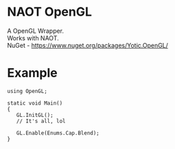 <h1>NAOT OpenGL</h1>

A OpenGL Wrapper.\
Works with NAOT.\
NuGet - https://www.nuget.org/packages/Yotic.OpenGL/

<h1>Example</h1>

```
using OpenGL;

static void Main()
{
   GL.InitGL();
   // It's all, lol
   
   GL.Enable(Enums.Cap.Blend);
}
```
